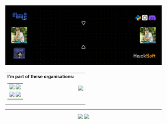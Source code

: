 <!--
**SashoStoichkov/SashoStoichkov** is a ✨ _special_ ✨ repository because its `README.md` (this file) appears on your GitHub profile.
-->
<h1 align="center" width="100%">
  <img src="./GH Cover.gif">
</h1>

<table align="center">
  <tr>
    <td>
      <strong>I'm part of these organisations:</strong><br>
      <table>
        <tr>
          <td><a href="https://github.com/HackSoftware"><img src="https://avatars3.githubusercontent.com/u/11139128?s=150&v=4" /></a>
      <a href="https://github.com/EddieHubCommunity"><img src="https://avatars3.githubusercontent.com/u/66388388?s=150&v=4" /></a></td>
        </tr>
        <tr>
          <td><a href="https://github.com/BookShareBG"><img src="https://avatars3.githubusercontent.com/u/73662810?s=150&v=4" /></a>
          <a href="https://github.com/SashoStoichkovArchive"><img src="https://avatars3.githubusercontent.com/u/79784426?s=150&v=4" /></a></td>
        </tr>
      </table>
    </td>
    <td>
      <img src="https://github-readme-stats.vercel.app/api?username=SashoStoichkov&show_icons=true&theme=merko" />
    </td>
  </tr>
</table>

<!--
🔭 I’m currently working on **Python projects**
<ul align="left">
   <li>Worked over <a href="https://github.com/HackSoftware/simple_schema_validator">simple-schema-validator</a> pip module</li>
   <li>Worked over <a href="https://github.com/HackSoftware/Django-Styleguide">Django Styleguide</a> example <a href="https://github.com/HackSoftware/Styleguide-Example">project</a></li>
</ul>
-->

---

<p align="center">
  <img width="96%" src="https://activity-graph.herokuapp.com/graph?username=SashoStoichkov&show_icons=true&count_private=true&theme=rogue&area=true" />
  <img width="96%" src="https://github-readme-streak-stats.herokuapp.com/?user=SashoStoichkov&show_icons=true&locale=en&layout=demo&theme=merko" />
</p>
